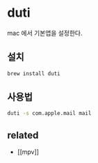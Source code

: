 # duti

mac 에서 기본앱을 설정한다.

## 설치
```sh
brew install duti
```

## 사용법
```sh
duti -s com.apple.mail mail
```

## related
- [[mpv]]
